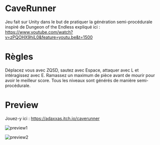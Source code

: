 # CaveRunner

Jeu fait sur Unity dans le but de pratiquer la génération semi-procédurale inspiré de Dungeon of the Endless expliqué ici : https://www.youtube.com/watch?v=zPQOHX9hiL0&feature=youtu.be&t=1500

# Règles

Déplacez vous avec ZQSD, sautez avec Espace, attaquer avec L et intéragissez avec E. Ramassez un maximum de pièce avant de mourir pour avoir le meilleur score.
Tous les niveaux sont générés de manière semi-procédurale.

# Preview

Jouez-y ici : https://adaxxas.itch.io/caverunner

![preview1](https://i.imgur.com/bt9lisE.png)

![preview2](https://i.imgur.com/YGKvb0d.png)
